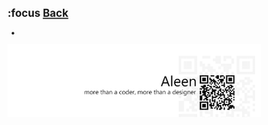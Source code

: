 ## :focus [**Back**](./../pseudoClass.md)

- 

<a href="http://aleen42.github.io/" target="_blank" ><img src="./../../../pic/tail.gif"></a>